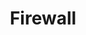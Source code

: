 ---
title: Firewall
tagline: A firewall is a system that protects your computer from <span>intruders</span>
description: >-
    The firewall service provides a simple way to manage firewall rules.
    It is a singleton service that is available to all instances.
    It is not possible to create multiple instances of the firewall service.
    The firewall service is not available to instances that are not running
    in the cloud.
feature1: Stateful inspection
description1: The firewall service can inspect the state of the firewall
    rules and the state of the network interfaces.
feature2: Firewall rules
description2: The firewall service can manage firewall rules.
icon: none
image: none
youtube: none
categories: infra
---